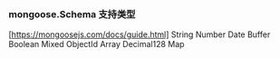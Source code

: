 ### mongoose.Schema 支持类型
 [https://mongoosejs.com/docs/guide.html]
String
Number
Date
Buffer
Boolean
Mixed
ObjectId
Array
Decimal128
Map